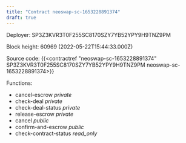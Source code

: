 ```yaml
---
title: "Contract neoswap-sc-1653228891374"
draft: true
---
```

Deployer: SP3Z3KVR3T0F255SC8170SZY7YB52YPY9H9TNZ9PM


 



Block height: 60969 (2022-05-22T15:44:33.000Z)

Source code: {{<contractref "neoswap-sc-1653228891374" SP3Z3KVR3T0F255SC8170SZY7YB52YPY9H9TNZ9PM neoswap-sc-1653228891374>}}

Functions:

* cancel-escrow _private_
* check-deal _private_
* check-deal-status _private_
* release-escrow _private_
* cancel _public_
* confirm-and-escrow _public_
* check-contract-status _read_only_
